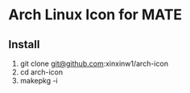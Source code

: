 # Arch Linux Icon for MATE

## Install

1. git clone git@github.com:xinxinw1/arch-icon
2. cd arch-icon
3. makepkg -i
